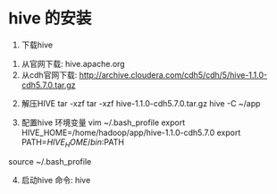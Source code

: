# hive 的安装

1. 下载hive
 1) 从官网下载: hive.apache.org
 2) 从cdh官网下载: http://archive.cloudera.com/cdh5/cdh/5/hive-1.1.0-cdh5.7.0.tar.gz
	
2. 解压HIVE
 tar -xzf tar -xzf hive-1.1.0-cdh5.7.0.tar.gz hive -C ~/app

3. 配置hive 环境变量
 vim ~/.bash_profile
  export HIVE_HOME=/home/hadoop/app/hive-1.1.0-cdh5.7.0
  export PATH=$HIVE_HOME/bin:$PATH
	
 source ~/.bash_profile

4. 启动hive
 命令: hive